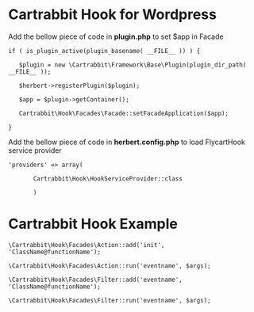 # Cartrabbit Hook for Wordpress
Add the bellow piece of code in **plugin.php** to set $app in Facade


`if ( is_plugin_active(plugin_basename( __FILE__ )) ) {`

 `   $plugin = new \Cartrabbit\Framework\Base\Plugin(plugin_dir_path( __FILE__ ));`

 `   $herbert->registerPlugin($plugin);`

 `   $app = $plugin->getContainer();`

`   Cartrabbit\Hook\Facades\Facade::setFacadeApplication($app);`

`}`


Add the bellow piece of code in **herbert.config.php** to load FlycartHook service provider

`'providers' => array(`

`       Cartrabbit\Hook\HookServiceProvider::class`

`       )`
 
 # Cartrabbit Hook Example

`\Cartrabbit\Hook\Facades\Action::add('init', 'ClassName@functionName');`

`\Cartrabbit\Hook\Facades\Action::run('eventname', $args);`


`\Cartrabbit\Hook\Facades\Filter::add('eventname', 'ClassName@functionName');`

`\Cartrabbit\Hook\Facades\Filter::run('eventname', $args);`